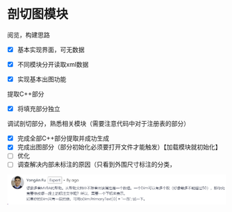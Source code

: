 # 剖切图模块

阅览，构建思路

- [x] 基本实现界面，可无数据

- [x] 不同模块分开读取xml数据

- [x] 实现基本出图功能


提取C++部分

- [x] 将填充部分独立

调试剖切部分，熟悉相关模块（需要注意代码中对于注册表的部分）

- [x] 完成全部C++部分提取并成功生成
- [x] 完成出图部分（部分初始化必须要打开文件才能触发）【加载模块就初始化】
- [ ] 优化
- [ ] 调查解决内部未标注的原因（只看到外围尺寸标注的分类，

![image-20240912161719047](剖切图模块.assets/image-20240912161719047.png)